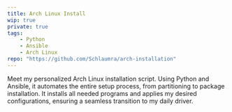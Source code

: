 ```yaml
---
title: Arch Linux Install
wip: true
private: true
tags:
    - Python
    - Ansible
    - Arch Linux
repo: "https://github.com/Schlaumra/arch-installation"
---
```


Meet my personalized Arch Linux installation script. Using Python and Ansible, it automates the entire setup process, from partitioning to package installation. It installs all needed programs and applies my desired configurations, ensuring a seamless transition to my daily driver.